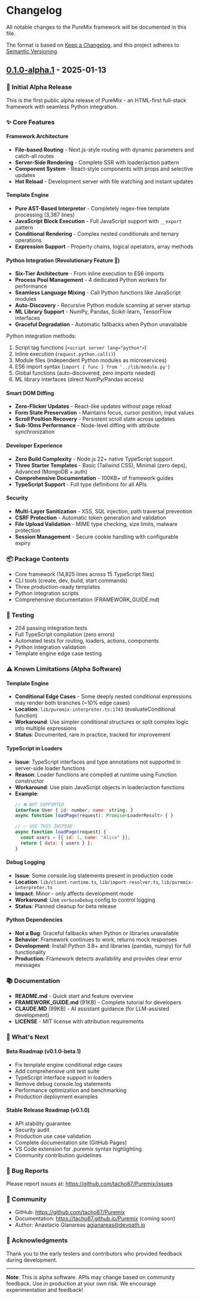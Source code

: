 # Changelog

All notable changes to the PureMix framework will be documented in this file.

The format is based on [Keep a Changelog](https://keepachangelog.com/en/1.0.0/),
and this project adheres to [Semantic Versioning](https://semver.org/spec/v2.0.0.html).

## [0.1.0-alpha.1] - 2025-01-13

### 🎉 Initial Alpha Release

This is the first public alpha release of PureMix - an HTML-first full-stack framework with seamless Python integration.

### ✨ Core Features

#### Framework Architecture
- **File-based Routing** - Next.js-style routing with dynamic parameters and catch-all routes
- **Server-Side Rendering** - Complete SSR with loader/action pattern
- **Component System** - React-style components with props and selective updates
- **Hot Reload** - Development server with file watching and instant updates

#### Template Engine
- **Pure AST-Based Interpreter** - Completely regex-free template processing (3,387 lines)
- **JavaScript Block Execution** - Full JavaScript support with `__export` pattern
- **Conditional Rendering** - Complex nested conditionals and ternary operations
- **Expression Support** - Property chains, logical operators, array methods

#### Python Integration (Revolutionary Feature 🐍)
- **Six-Tier Architecture** - From inline execution to ES6 imports
- **Process Pool Management** - 4 dedicated Python workers for performance
- **Seamless Language Mixing** - Call Python functions like JavaScript modules
- **Auto-Discovery** - Recursive Python module scanning at server startup
- **ML Library Support** - NumPy, Pandas, Scikit-learn, TensorFlow interfaces
- **Graceful Degradation** - Automatic fallbacks when Python unavailable

Python integration methods:
1. Script tag functions (`<script server lang="python">`)
2. Inline execution (`request.python.call()`)
3. Module files (independent Python modules as microservices)
4. ES6 import syntax (`import { func } from '../lib/module.py'`)
5. Global functions (auto-discovered, zero imports needed)
6. ML library interfaces (direct NumPy/Pandas access)

#### Smart DOM Diffing
- **Zero-Flicker Updates** - React-like updates without page reload
- **Form State Preservation** - Maintains focus, cursor position, input values
- **Scroll Position Recovery** - Persistent scroll state across updates
- **Sub-10ms Performance** - Node-level diffing with attribute synchronization

#### Developer Experience
- **Zero Build Complexity** - Node.js 22+ native TypeScript support
- **Three Starter Templates** - Basic (Tailwind CSS), Minimal (zero deps), Advanced (MongoDB + auth)
- **Comprehensive Documentation** - 100KB+ of framework guides
- **TypeScript Support** - Full type definitions for all APIs

#### Security
- **Multi-Layer Sanitization** - XSS, SQL injection, path traversal prevention
- **CSRF Protection** - Automatic token generation and validation
- **File Upload Validation** - MIME type checking, size limits, malware protection
- **Session Management** - Secure cookie handling with configurable expiry

### 📦 Package Contents

- Core framework (14,825 lines across 15 TypeScript files)
- CLI tools (create, dev, build, start commands)
- Three production-ready templates
- Python integration scripts
- Comprehensive documentation (FRAMEWORK_GUIDE.md)

### 🧪 Testing

- 204 passing integration tests
- Full TypeScript compilation (zero errors)
- Automated tests for routing, loaders, actions, components
- Python integration validation
- Template engine edge case testing

### ⚠️ Known Limitations (Alpha Software)

#### Template Engine
- **Conditional Edge Cases** - Some deeply nested conditional expressions may render both branches (~10% edge cases)
- **Location**: `lib/puremix-interpreter.ts:1743` (evaluateConditional function)
- **Workaround**: Use simpler conditional structures or split complex logic into multiple expressions
- **Status**: Documented, rare in practice, tracked for improvement

#### TypeScript in Loaders
- **Issue**: TypeScript interfaces and type annotations not supported in server-side loader functions
- **Reason**: Loader functions are compiled at runtime using Function constructor
- **Workaround**: Use plain JavaScript objects in loader/action functions
- **Example**:
  ```javascript
  // ❌ NOT SUPPORTED
  interface User { id: number; name: string; }
  async function loadPage(request): Promise<LoaderResult> { }

  // ✅ USE THIS INSTEAD
  async function loadPage(request) {
    const users = [{ id: 1, name: "Alice" }];
    return { data: { users } };
  }
  ```

#### Debug Logging
- **Issue**: Some console.log statements present in production code
- **Location**: `lib/client-runtime.ts`, `lib/import-resolver.ts`, `lib/puremix-interpreter.ts`
- **Impact**: Minor - only affects development mode
- **Workaround**: Use `verboseDebug` config to control logging
- **Status**: Planned cleanup for beta release

#### Python Dependencies
- **Not a Bug**: Graceful fallbacks when Python or libraries unavailable
- **Behavior**: Framework continues to work, returns mock responses
- **Development**: Install Python 3.8+ and libraries (pandas, numpy) for full functionality
- **Production**: Framework detects availability and provides clear error messages

### 📚 Documentation

- **README.md** - Quick start and feature overview
- **FRAMEWORK_GUIDE.md** (91KB) - Complete tutorial for developers
- **CLAUDE.MD** (99KB) - AI assistant guidance (for LLM-assisted development)
- **LICENSE** - MIT license with attribution requirements

### 🎯 What's Next

#### Beta Roadmap (v0.1.0-beta.1)
- Fix template engine conditional edge cases
- Add comprehensive unit test suite
- TypeScript interface support in loaders
- Remove debug console.log statements
- Performance optimization and benchmarking
- Production deployment examples

#### Stable Release Roadmap (v0.1.0)
- API stability guarantee
- Security audit
- Production use case validation
- Complete documentation site (GitHub Pages)
- VS Code extension for .puremix syntax highlighting
- Community contribution guidelines

### 🐛 Bug Reports

Please report issues at: https://github.com/tacho87/Puremix/issues

### 💬 Community

- GitHub: https://github.com/tacho87/Puremix
- Documentation: https://tacho87.github.io/Puremix (coming soon)
- Author: Anastacio Gianareas <agianareas@devpath.io>

### 🙏 Acknowledgments

Thank you to the early testers and contributors who provided feedback during development.

---

**Note**: This is alpha software. APIs may change based on community feedback. Use in production at your own risk. We encourage experimentation and feedback!

[0.1.0-alpha.1]: https://github.com/tacho87/Puremix/releases/tag/v0.1.0-alpha.1

